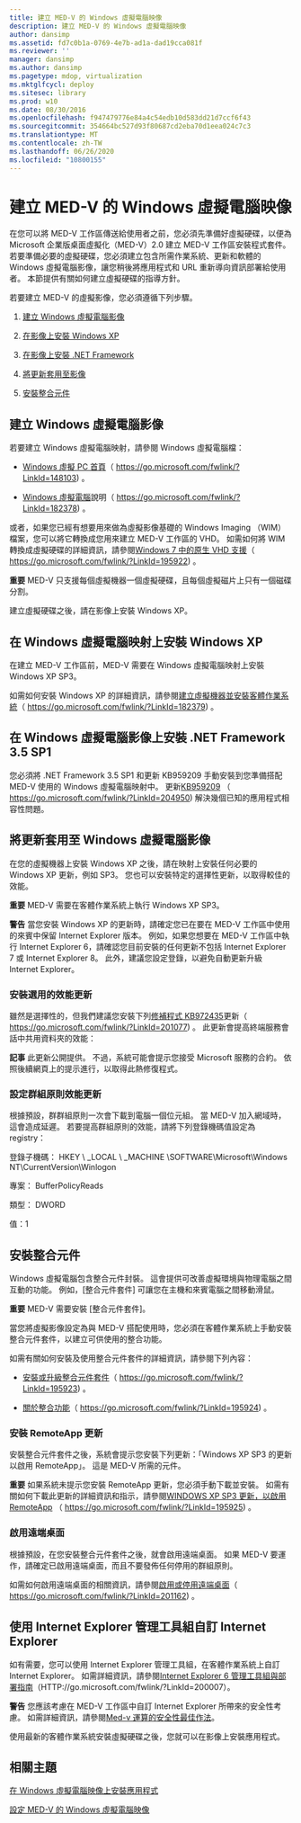 ```yaml
---
title: 建立 MED-V 的 Windows 虛擬電腦映像
description: 建立 MED-V 的 Windows 虛擬電腦映像
author: dansimp
ms.assetid: fd7c0b1a-0769-4e7b-ad1a-dad19cca081f
ms.reviewer: ''
manager: dansimp
ms.author: dansimp
ms.pagetype: mdop, virtualization
ms.mktglfcycl: deploy
ms.sitesec: library
ms.prod: w10
ms.date: 08/30/2016
ms.openlocfilehash: f947479776e84a4c54edb10d583dd21d7ccf6f43
ms.sourcegitcommit: 354664bc527d93f80687cd2eba70d1eea024c7c3
ms.translationtype: MT
ms.contentlocale: zh-TW
ms.lasthandoff: 06/26/2020
ms.locfileid: "10800155"
---
```

# 建立 MED-V 的 Windows 虛擬電腦映像


在您可以將 MED-V 工作區傳送給使用者之前，您必須先準備好虛擬硬碟，以便為 Microsoft 企業版桌面虛擬化（MED-V）2.0 建立 MED-V 工作區安裝程式套件。 若要準備必要的虛擬硬碟，您必須建立包含所需作業系統、更新和軟體的 Windows 虛擬電腦影像，讓您稍後將應用程式和 URL 重新導向資訊部署給使用者。 本節提供有關如何建立虛擬硬碟的指導方針。

若要建立 MED-V 的虛擬影像，您必須遵循下列步驟。

1.  [建立 Windows 虛擬電腦影像](#bkmk-creatingavirtualmachinebyusingmicrosoftvirtualpc)

2.  [在影像上安裝 Windows XP](#bkmk-installingwindowsxpontovpc)

3.  [在影像上安裝 .NET Framework](#bkmk-installingnet)

4.  [將更新套用至影像](#bkmk-applypatchestovpc)

5.  [安裝整合元件](#bkmk-installintegration)

## <a href="" id="bkmk-creatingavirtualmachinebyusingmicrosoftvirtualpc"></a>建立 Windows 虛擬電腦影像


若要建立 Windows 虛擬電腦映射，請參閱 Windows 虛擬電腦檔：

-   [Windows 虛擬 PC 首頁](https://go.microsoft.com/fwlink/?LinkId=148103)（ https://go.microsoft.com/fwlink/?LinkId=148103) 。

-   [Windows 虛擬電腦](https://go.microsoft.com/fwlink/?LinkId=182378)說明（ https://go.microsoft.com/fwlink/?LinkId=182378) 。

或者，如果您已經有想要用來做為虛擬影像基礎的 Windows Imaging （WIM）檔案，您可以將它轉換成您用來建立 MED-V 工作區的 VHD。 如需如何將 WIM 轉換成虛擬硬碟的詳細資訊，請參閱[Windows 7 中的原生 VHD 支援](https://go.microsoft.com/fwlink/?LinkId=195922)（ https://go.microsoft.com/fwlink/?LinkId=195922) 。

**重要** MED-V 只支援每個虛擬機器一個虛擬硬碟，且每個虛擬磁片上只有一個磁碟分割。

 

建立虛擬硬碟之後，請在影像上安裝 Windows XP。

## <a href="" id="bkmk-installingwindowsxpontovpc"></a>在 Windows 虛擬電腦映射上安裝 Windows XP


在建立 MED-V 工作區前，MED-V 需要在 Windows 虛擬電腦映射上安裝 Windows XP SP3。

如需如何安裝 Windows XP 的詳細資訊，請參閱[建立虛擬機器並安裝客體作業系統](https://go.microsoft.com/fwlink/?LinkId=182379)（ https://go.microsoft.com/fwlink/?LinkId=182379) 。

## <a href="" id="bkmk-installingnet"></a>在 Windows 虛擬電腦影像上安裝 .NET Framework 3.5 SP1


您必須將 .NET Framework 3.5 SP1 和更新 KB959209 手動安裝到您準備搭配 MED-V 使用的 Windows 虛擬電腦映射中。 更新[KB959209](https://go.microsoft.com/fwlink/?LinkId=204950) （ https://go.microsoft.com/fwlink/?LinkId=204950) 解決幾個已知的應用程式相容性問題。

## <a href="" id="bkmk-applypatchestovpc"></a>將更新套用至 Windows 虛擬電腦影像


在您的虛擬機器上安裝 Windows XP 之後，請在映射上安裝任何必要的 Windows XP 更新，例如 SP3。 您也可以安裝特定的選擇性更新，以取得較佳的效能。

**重要** MED-V 需要在客體作業系統上執行 Windows XP SP3。

 

**警告** 當您安裝 Windows XP 的更新時，請確定您已在要在 MED-V 工作區中使用的來賓中保留 Internet Explorer 版本。 例如，如果您想要在 MED-V 工作區中執行 Internet Explorer 6，請確認您目前安裝的任何更新不包括 Internet Explorer 7 或 Internet Explorer 8。 此外，建議您設定登錄，以避免自動更新升級 Internet Explorer。

 

### 安裝選用的效能更新

雖然是選擇性的，但我們建議您安裝下列[修補程式 KB972435](https://go.microsoft.com/fwlink/?LinkId=201077)更新（ https://go.microsoft.com/fwlink/?LinkId=201077) 。 此更新會提高終端服務會話中共用資料夾的效能：

**記事** 此更新公開提供。 不過，系統可能會提示您接受 Microsoft 服務的合約。 依照後續網頁上的提示進行，以取得此熱修復程式。

 

### 設定群組原則效能更新

根據預設，群群組原則一次會下載到電腦一個位元組。 當 MED-V 加入網域時，這會造成延遲。 若要提高群組原則的效能，請將下列登錄機碼值設定為 registry：

登錄子機碼： HKEY \ _LOCAL \ _MACHINE \\SOFTWARE\\Microsoft\\Windows NT\\CurrentVersion\\Winlogon

專案： BufferPolicyReads

類型： DWORD

值：1

## <a href="" id="bkmk-installintegration"></a>安裝整合元件


Windows 虛擬電腦包含整合元件封裝。 這會提供可改善虛擬環境與物理電腦之間互動的功能。 例如，[整合元件套件] 可讓您在主機和來賓電腦之間移動滑鼠。

**重要** MED-V 需要安裝 [整合元件套件]。

 

當您將虛擬影像設定為與 MED-V 搭配使用時，您必須在客體作業系統上手動安裝整合元件套件，以建立可供使用的整合功能。

如需有關如何安裝及使用整合元件套件的詳細資訊，請參閱下列內容：

-   [安裝或升級整合元件套件](https://go.microsoft.com/fwlink/?LinkId=195923)（ https://go.microsoft.com/fwlink/?LinkId=195923) 。

-   [關於整合功能](https://go.microsoft.com/fwlink/?LinkId=195924)（ https://go.microsoft.com/fwlink/?LinkId=195924) 。

### 安裝 RemoteApp 更新

安裝整合元件套件之後，系統會提示您安裝下列更新：「Windows XP SP3 的更新以啟用 RemoteApp」。 這是 MED-V 所需的元件。

**重要** 如果系統未提示您安裝 RemoteApp 更新，您必須手動下載並安裝。 如需有關如何下載此更新的詳細資訊和指示，請參閱[WINDOWS XP SP3 更新，以啟用 RemoteApp](https://go.microsoft.com/fwlink/?LinkId=195925) （ https://go.microsoft.com/fwlink/?LinkId=195925) 。

 

### 啟用遠端桌面

根據預設，在您安裝整合元件套件之後，就會啟用遠端桌面。 如果 MED-V 要運作，請確定已啟用遠端桌面，而且不要發佈任何停用的群組原則。

如需如何啟用遠端桌面的相關資訊，請參閱[啟用或停用遠端桌面](https://go.microsoft.com/fwlink/?LinkId=201162)（ https://go.microsoft.com/fwlink/?LinkId=201162) 。

## 使用 Internet Explorer 管理工具組自訂 Internet Explorer


如有需要，您可以使用 Internet Explorer 管理工具組，在客體作業系統上自訂 Internet Explorer。 如需詳細資訊，請參閱[Internet Explorer 6 管理工具組與部署指南](https://go.microsoft.com/fwlink/?LinkId=200007)（HTTP://go.microsoft.com/fwlink/?LinkId=200007）。

**警告** 您應該考慮在 MED-V 工作區中自訂 Internet Explorer 所帶來的安全性考慮。 如需詳細資訊，請參閱[Med-v 運算的安全性最佳作法](security-best-practices-for-med-v-operations.md)。

 

使用最新的客體作業系統安裝虛擬硬碟之後，您就可以在影像上安裝應用程式。

## 相關主題


[在 Windows 虛擬電腦映像上安裝應用程式](installing-applications-on-a-windows-virtual-pc-image.md)

[設定 MED-V 的 Windows 虛擬電腦映像](configuring-a-windows-virtual-pc-image-for-med-v.md)

 

 





